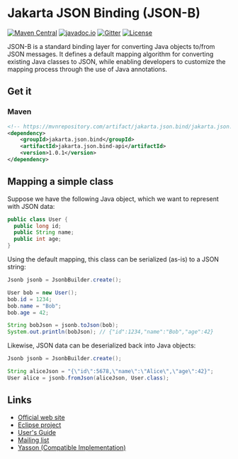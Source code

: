 # Jakarta JSON Binding (JSON-B)

[![Maven Central](https://img.shields.io/maven-central/v/jakarta.json.bind/jakarta.json.bind-api.svg?label=Maven%20Central)](https://search.maven.org/search?q=g:jakarta.json.bind%20a:jakarta.json.bind-api)
[![javadoc.io](https://javadoc.io/badge2/jakarta.json.bind/jakarta.json.bind-api/javadoc.io.svg)](https://javadoc.io/doc/jakarta.json.bind/jakarta.json.bind-api)
[![Gitter](https://badges.gitter.im/eclipse/jsonb.svg)](https://gitter.im/eclipse/jsonb)
[![License](https://img.shields.io/badge/License-EPL%202.0-green.svg)](https://opensource.org/licenses/EPL-2.0)

JSON-B is a standard binding layer for converting Java objects to/from JSON messages. It defines a default mapping algorithm for converting existing Java classes to JSON, while enabling developers to customize the mapping process through the use of Java annotations.

## Get it

### Maven
```xml
<!-- https://mvnrepository.com/artifact/jakarta.json.bind/jakarta.json.bind-api -->
<dependency>
    <groupId>jakarta.json.bind</groupId>
    <artifactId>jakarta.json.bind-api</artifactId>
    <version>1.0.1</version>
</dependency>
```

## Mapping a simple class

Suppose we have the following Java object, which we want to represent with JSON data:
```java
public class User {
  public long id;
  public String name;
  public int age;
}
```

Using the default mapping, this class can be serialized (as-is) to a JSON string:
```java
Jsonb jsonb = JsonbBuilder.create();

User bob = new User();
bob.id = 1234;
bob.name = "Bob";
bob.age = 42;

String bobJson = jsonb.toJson(bob);
System.out.println(bobJson); // {"id":1234,"name":"Bob","age":42}
```

Likewise, JSON data can be deserialized back into Java objects:
```java
Jsonb jsonb = JsonbBuilder.create();

String aliceJson = "{\"id\":5678,\"name\":\"Alice\",\"age\":42}";
User alice = jsonb.fromJson(aliceJson, User.class);
```

## Links

- [Official web site](https://eclipse-ee4j.github.io/jsonb-api)
- [Eclipse project](https://projects.eclipse.org/projects/ee4j.jsonb)
- [User's Guide](http://json-b.net/docs/user-guide.html)
- [Mailing list](jsonb-dev@eclipse.org)
- [Yasson (Compatible Implementation)](https://github.com/eclipse-ee4j/yasson)
